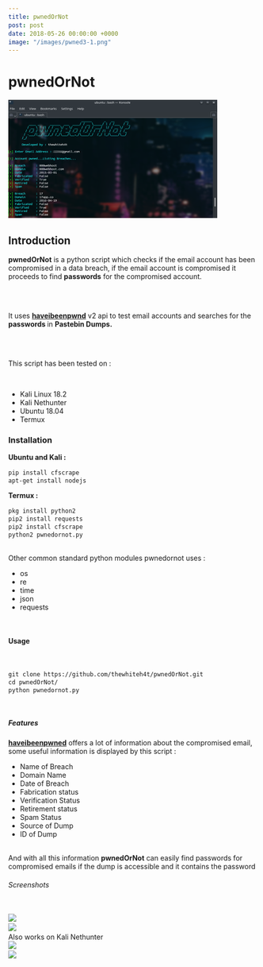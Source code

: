 ```yaml
---
title: pwnedOrNot
post: post
date: 2018-05-26 00:00:00 +0000
image: "/images/pwned3-1.png"
---
```

<h1 class="cyan-text title">pwnedOrNot</h1>

<img class="responsive-img z-depth-5" src="/images/pwned3.png">

<h2 class="cyan-text subtitle">Introduction</h2>

<p class="content white-text">

<b>pwnedOrNot</b> is a python script which checks if the email account has  been compromised in a data breach, if the email account is compromised  it proceeds to find <b>passwords</b> for the compromised account. 

<br> <br>

It uses <b><a href="[**https://haveibeenpwned.com/API/v2**](https://haveibeenpwned.com/api/v2)">haveibeenpwnd</a></b> v2 api to test email accounts and searches for the <b> passwords </b> in <b>Pastebin Dumps.</b>

<br><br>

This script has been tested on : 

<br>

<ul>
<li>Kali Linux 18.2</li>
<li>Kali Nethunter</li>
<li>Ubuntu 18.04</li>
<li>Termux</li>
</ul>

<h3 class="cyan-text subtitle">Installation</h3>

<b class="cyan-text">Ubuntu and Kali :</b>

<pre><code class="grey darken-4 red-text">pip install cfscrape
apt-get install nodejs
</code></pre>

<b class="cyan-text">Termux :</b>
<br>
<pre><code class="grey darken-4 red-text">pkg install python2
pip2 install requests
pip2 install cfscrape
python2 pwnedornot.py
</code></pre>
<br>
Other common standard python modules pwnedornot uses :

<ul class="cyan-text">
<li>os</li>
<li>re</li>
<li>time</li>
<li>json</li>
<li>requests</li>
</ul>
<br>
<h4 class="cyan-text subtitle">Usage</h4>
<br>
<pre><code class="grey darken-4 red-text">git clone https://github.com/thewhiteh4t/pwnedOrNot.git
cd pwnedOrNot/
python pwnedornot.py
</code></pre>
<br>
<h5 class="cyan-text subtitle">Features</h5>
<b><a href="https://haveibeenpwned.com/API/v2">haveibeenpwned</a></b> offers a lot of information about the compromised email, some useful information is displayed by this script :
<br>
<ul class="cyan-text">
<li>Name of Breach</li>
<li>Domain Name</li>
<li>Date of Breach</li>
<li>Fabrication status</li>
<li>Verification Status</li>
<li>Retirement status</li>
<li>Spam Status</li>
<li>Source of Dump</li>
<li>ID of Dump</li>
</ul>
<br>
And with all this information <b>pwnedOrNot</b> can easily find passwords for compromised emails if the dump is accessible and it contains the password
<br>
<h6 class="cyan-text subtitle">Screenshots</h6>
<br>
<img class="responsive-img z-depth-5" src="https://github.com/thewhiteh4t/pwnedOrNot/blob/master/pwned1.png">
<br>
<img class="responsive-img z-depth-5" src="https://github.com/thewhiteh4t/pwnedOrNot/blob/master/pwned2.png">
<br>
Also works on Kali Nethunter
<br>
<img class="responsive-img z-depth-5" src="https://github.com/thewhiteh4t/pwnedOrNot/blob/master/nethunter1.png">
<br>
<img class="responsive-img z-depth-5" src="https://github.com/thewhiteh4t/pwnedOrNot/blob/master/nethunter2.png">